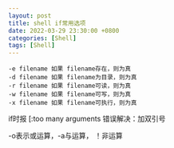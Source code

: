 ```yaml
---
layout: post
title: shell if常用选项
date: 2022-03-29 23:30:00 +0800
categories: [Shell]
tags: [Shell]
---
```

```
-e filename 如果 filename存在，则为真
-d filename 如果 filename为目录，则为真 
-r filename 如果 filename可读，则为真 
-w filename 如果 filename可写，则为真 
-x filename 如果 filename可执行，则为真
```

if时报 [:too many arguments 错误解决：加双引号

-o表示或运算，-a与运算， ！非运算